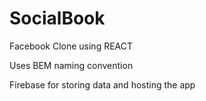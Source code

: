 # SocialBook

Facebook Clone using REACT

Uses BEM naming convention

Firebase for storing data and hosting the app
